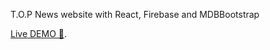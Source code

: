 T.O.P News website with React, Firebase and MDBBootstrap 

[Live DEMO 🚀](https://regional-news-app.web.app/).



